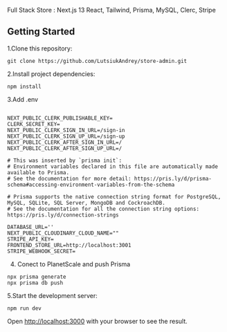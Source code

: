 Full Stack Store : Next.js 13 React, Tailwind, Prisma, MySQL, Clerc, Stripe


## Getting Started

1.Clone this repository:

```
git clone https://github.com/LutsiukAndrey/store-admin.git
```

2.Install project dependencies:
```
npm install
```
3.Add .env

```

NEXT_PUBLIC_CLERK_PUBLISHABLE_KEY=
CLERK_SECRET_KEY=
NEXT_PUBLIC_CLERK_SIGN_IN_URL=/sign-in
NEXT_PUBLIC_CLERK_SIGN_UP_URL=/sign-up
NEXT_PUBLIC_CLERK_AFTER_SIGN_IN_URL=/
NEXT_PUBLIC_CLERK_AFTER_SIGN_UP_URL=/

# This was inserted by `prisma init`:
# Environment variables declared in this file are automatically made available to Prisma.
# See the documentation for more detail: https://pris.ly/d/prisma-schema#accessing-environment-variables-from-the-schema

# Prisma supports the native connection string format for PostgreSQL, MySQL, SQLite, SQL Server, MongoDB and CockroachDB.
# See the documentation for all the connection string options: https://pris.ly/d/connection-strings

DATABASE_URL=''
NEXT_PUBLIC_CLOUDINARY_CLOUD_NAME=""
STRIPE_API_KEY=
FRONTEND_STORE_URL=http://localhost:3001
STRIPE_WEBHOOK_SECRET=
```
4. Conect to PlanetScale and push Prisma
```
npx prisma generate
npx prisma db push

```


5.Start the development server:

```
npm run dev
```
Open [http://localhost:3000](http://localhost:3000) with your browser to see the result.

